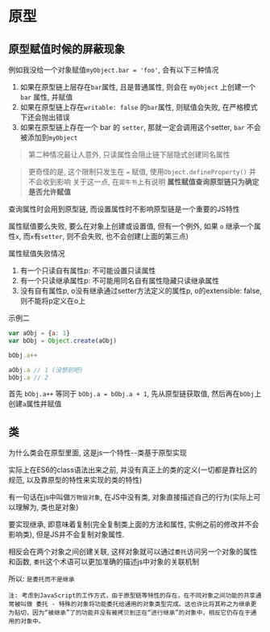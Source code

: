 
# 原型

## 原型赋值时候的屏蔽现象

例如我没给一个对象赋值`myObject.bar = 'foo'`, 会有以下三种情况

1. 如果在原型链上层存在`bar`属性, 且是普通属性, 则会在 `myObject` 上创建一个 `bar` 属性, 并赋值
2. 如果在原型链上存在`writable: false` 的`bar`属性, 则赋值会失败, 在严格模式下还会抛出错误
3. 如果在原型链上存在一个 bar 的 `setter`, 那就一定会调用这个setter, `bar` 不会被添加到`myObject`

> 第二种情况最让人意外, 只读属性会阻止链下层隐式创建同名属性

> 更奇怪的是, 这个限制只发生在 `=` 赋值, 使用`Object.defineProperty()` 并不会收到影响
关于这一点, 在`犀牛书`上有说明 **属性赋值查询原型链只为确定是否允许赋值**

查询属性时会用到原型链, 而设置属性时不影响原型链是一个重要的JS特性

属性赋值要么失败, 要么在对象上创建或设置值, 但有一个例外, 如果 `o` 继承一个属性`x`, 而`x`有`setter`, 则不会失败, 也不会创建(上面的第三点)

属性赋值失败情况
1. 有一个只读自有属性p: 不可能设置只读属性
2. 有一个只读继承属性p: 不可能用同名自有属性隐藏只读继承属性
3. 没有自有属性p, o没有继承通过setter方法定义的属性p, o的extensible: false, 则不能将p定义在o上


示例二
```js
var aObj = {a: 1}
var bObj = Object.create(aObj)

bObj.a++

aObj.a // 1 (没想到吧)
bObj.a // 2 
```
首先 `bObj.a++` 等同于 `bObj.a = bObj.a + 1`, 先从原型链获取值, 然后再在`bObj`上创建`a`属性并赋值


## 类

为什么类会在原型里面, 这是js一个特性--类基于原型实现

实际上在ES6的class语法出来之前, 并没有真正上的类的定义(一切都是靠社区的规范, 以及靠原型的特性来实现的类的特性)

有一句话在js中叫做`万物皆对象`, 在JS中没有类, 对象直接描述自己的行为(实际上可以理解为, 类也是对象)

要实现继承, 即意味着复制(完全复制类上面的方法和属性, 实例之前的修改并不会影响类), 但是JS并不会复制对象属性.

相反会在两个对象之间创建关联, 这样对象就可以通过`委托`访问另一个对象的属性和函数, `委托`这个术语可以更加准确的描述js中对象的关联机制

所以: `是委托而不是继承`

```
注: 考虑到JavaScript的工作方式，由于原型链等特性的存在，在不同对象之间功能的共享通常被叫做 委托 - 特殊的对象将功能委托给通用的对象类型完成。这也许比将其称之为继承更为贴切，因为“被继承”了的功能并没有被拷贝到正在“进行继承”的对象中，相反它仍存在于通用的对象中。
```
